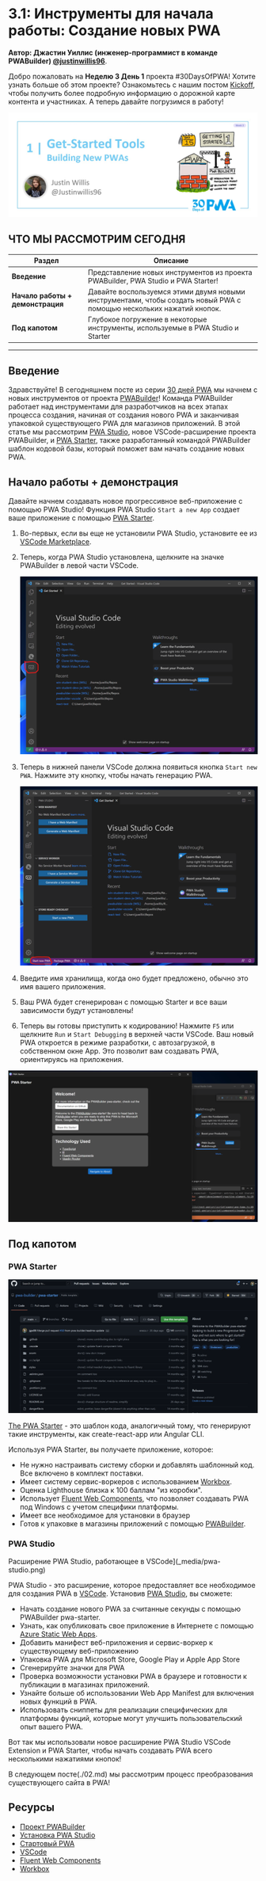 # 3.1: Инструменты для начала работы: Создание новых PWA

**Автор: Джастин Уиллис (инженер-программист в команде PWABuilder) [@justinwillis96](https://twitter.com/Justinwillis96)**.

Добро пожаловать на **Неделю 3 День 1** проекта #30DaysOfPWA! Хотите узнать больше об этом проекте? Ознакомьтесь с нашим постом [Kickoff](../index.md), чтобы получить более подробную информацию о дорожной карте контента и участниках. А теперь давайте погрузимся в работу!

![изображение названия и автора](_media/day-01.jpg)

## ЧТО МЫ РАССМОТРИМ СЕГОДНЯ

| Раздел | Описание |
| --- | --- |
| **Введение** | Представление новых инструментов из проекта PWABuilder, PWA Studio и PWA Starter! |
| **Начало работы + демонстрация** | Давайте воспользуемся этими двумя новыми инструментами, чтобы создать новый PWA с помощью нескольких нажатий кнопок. |
| **Под капотом** | Глубокое погружение в некоторые инструменты, используемые в PWA Studio и Starter |

---

## Введение

Здравствуйте! В сегодняшнем посте из серии [30 дней PWA](https://aka.ms/learn-pwa/30Days-blog) мы начнем с новых инструментов от проекта [PWABuilder](https://aka.ms/learn-PWA/30Days-3.1/github.com/pwa-builder/PWABuilder)! Команда PWABuilder работает над инструментами для разработчиков на всех этапах процесса создания, начиная от создания нового PWA и заканчивая упаковкой существующего PWA для магазинов приложений. В этой статье мы рассмотрим [PWA Studio](https://aka.ms/learn-PWA/30Days-3.1/pwa-studio), новое VSCode-расширение проекта PWABuilder, и [PWA Starter](https://aka.ms/learn-PWA/30Days-3.1/github.com/pwa-builder/pwa-starter), также разработанный командой PWABuilder шаблон кодовой базы, который поможет вам начать создание новых PWA.

## Начало работы + демонстрация

Давайте начнем создавать новое прогрессивное веб-приложение с помощью PWA Studio! Функция PWA Studio `Start a new App` создает ваше приложение с помощью [PWA Starter](https://aka.ms/learn-PWA/30Days-3.1/github.com/pwa-builder/pwa-starter).

1.  Во-первых, если вы еще не установили PWA Studio, установите ее из [VSCode Marketplace](https://aka.ms/learn-PWA/30Days-3.1/pwa-studio).

2.  Теперь, когда PWA Studio установлена, щелкните на значке PWABuilder в левой части VSCode.

    ![Иконка PWABuilder в левой части VSCode](_media/icon-on-left.png)

3.  Теперь в нижней панели VSCode должна появиться кнопка `Start new PWA`. Нажмите эту кнопку, чтобы начать генерацию PWA.

    ![Кнопка start new pwa находится в левом нижнем углу](_media/start-new-pwa.png)

4.  Введите имя хранилища, когда оно будет предложено, обычно это имя вашего приложения.

5.  Ваш PWA будет сгенерирован с помощью Starter и все ваши зависимости будут установлены!

6.  Теперь вы готовы приступить к кодированию! Нажмите `F5` или щелкните `Run` и `Start Debugging` в верхней части VSCode. Ваш новый PWA откроется в режиме разработки, с автозагрузкой, в собственном окне App. Это позволит вам создавать PWA, ориентируясь на приложения.

![Ваше новое приложение будет открываться в собственном окне приложения!](_media/new-app.png)

## Под капотом

### PWA Starter

![Домашняя страница PWA Starter на Github](_media/pwa-starter.png)

[The PWA Starter](https://aka.ms/learn-PWA/30Days-3.1/github.com/pwa-builder/pwa-starter) - это шаблон кода, аналогичный тому, что генерируют такие инструменты, как create-react-app или Angular CLI.

Используя PWA Starter, вы получаете приложение, которое:

-   Не нужно настраивать систему сборки и добавлять шаблонный код. Все включено в комплект поставки.
-   Имеет систему сервис-воркеров с использованием [Workbox](https://aka.ms/learn-PWA/30Days-3.1/developers.google.com/web/tools/workbox).
-   Оценка Lighthouse близка к 100 баллам "из коробки".
-   Использует [Fluent Web Components](https://aka.ms/learn-PWA/30Days-3.1/docs.microsoft.com/en-us/fluent-ui/web-components), что позволяет создавать PWA под Windows с учетом специфики платформы.
-   Имеет все необходимое для установки в браузер
-   Готов к упаковке в магазины приложений с помощью [PWABuilder](https://aka.ms/learn-PWA/30Days-3.1/www.pwabuilder.com).

### PWA Studio

Расширение PWA Studio, работающее в VSCode](\_media/pwa-studio.png)

PWA Studio - это расширение, которое предоставляет все необходимое для создания PWA в [VSCode](https://aka.ms/learn-PWA/30Days-3.1/code.visualstudio.com). Установив [PWA Studio](https://aka.ms/learn-PWA/30Days-3.1/pwa-studio), вы сможете:

-   Начать создание нового PWA за считанные секунды с помощью PWABuilder pwa-starter.
-   Узнать, как опубликовать свое приложение в Интернете с помощью [Azure Static Web Apps](https://azure.microsoft.com/en-us/services/app-service/static/).
-   Добавить манифест веб-приложения и сервис-воркер к существующему веб-приложению
-   Упаковка PWA для Microsoft Store, Google Play и Apple App Store
-   Сгенерируйте значки для PWA
-   Проверка возможности установки PWA в браузере и готовности к публикации в магазинах приложений.
-   Узнайте больше об использовании Web App Manifest для включения новых функций в PWA.
-   Использовать сниппеты для реализации специфических для платформы функций, которые могут улучшить пользовательский опыт вашего PWA.

Вот так мы использовали новое расширение PWA Studio VSCode Extension и PWA Starter, чтобы начать создавать PWA всего несколькими нажатиями кнопок!

В следующем посте(./02.md) мы рассмотрим процесс преобразования существующего сайта в PWA!

## Ресурсы

-   [Проект PWABuilder](https://aka.ms/learn-PWA/30Days-3.1/github.com/pwa-builder/PWABuilder)
-   [Установка PWA Studio](https://aka.ms/learn-PWA/30Days-3.1/pwa-studio)
-   [Стартовый PWA](https://aka.ms/learn-PWA/30Days-3.1/github.com/pwa-builder/pwa-starter)
-   [VSCode](https://aka.ms/learn-PWA/30Days-3.1/code.visualstudio.com)
-   [Fluent Web Components](https://aka.ms/learn-PWA/30Days-3.1/docs.microsoft.com/en-us/fluent-ui/web-components)
-   [Workbox](https://aka.ms/learn-PWA/30Days-3.1/developers.google.com/web/tools/workbox)
